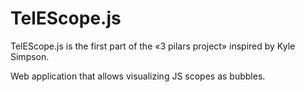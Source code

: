 # TelEScope.js

TelEScope.js is the first part of the «3 pilars project» inspired by Kyle
Simpson.

Web application that allows visualizing JS scopes as bubbles.
